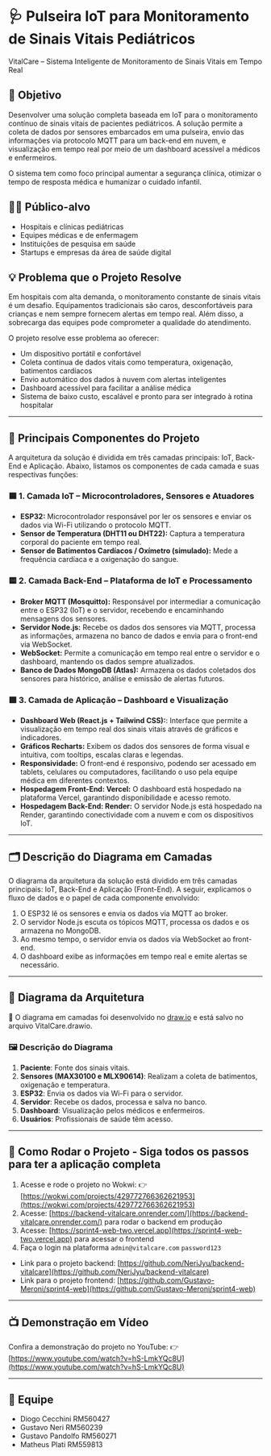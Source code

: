 # 🩺 Pulseira IoT para Monitoramento de Sinais Vitais Pediátricos

VitalCare – Sistema Inteligente de Monitoramento de Sinais Vitais em Tempo Real

## 🎯 Objetivo

Desenvolver uma solução completa baseada em IoT para o monitoramento contínuo de sinais vitais de pacientes pediátricos. A solução permite a coleta de dados por sensores embarcados em uma pulseira, envio das informações via protocolo MQTT para um back-end em nuvem, e visualização em tempo real por meio de um dashboard acessível a médicos e enfermeiros.

O sistema tem como foco principal aumentar a segurança clínica, otimizar o tempo de resposta médica e humanizar o cuidado infantil.

## 🧑‍⚕️ Público-alvo

- Hospitais e clínicas pediátricas
- Equipes médicas e de enfermagem
- Instituições de pesquisa em saúde
- Startups e empresas da área de saúde digital

## 💡 Problema que o Projeto Resolve

Em hospitais com alta demanda, o monitoramento constante de sinais vitais é um desafio. Equipamentos tradicionais são caros, desconfortáveis para crianças e nem sempre fornecem alertas em tempo real. Além disso, a sobrecarga das equipes pode comprometer a qualidade do atendimento.

O projeto resolve esse problema ao oferecer:
- Um dispositivo portátil e confortável
- Coleta contínua de dados vitais como temperatura, oxigenação, batimentos cardíacos
- Envio automático dos dados à nuvem com alertas inteligentes
- Dashboard acessível para facilitar a análise médica
- Sistema de baixo custo, escalável e pronto para ser integrado à rotina hospitalar

---

## 🧩 Principais Componentes do Projeto

A arquitetura da solução é dividida em três camadas principais: IoT, Back-End e Aplicação. Abaixo, listamos os componentes de cada camada e suas respectivas funções:

### 🟦 1. **Camada IoT – Microcontroladores, Sensores e Atuadores**
- **ESP32:** Microcontrolador responsável por ler os sensores e enviar os dados via Wi-Fi utilizando o protocolo MQTT.
- **Sensor de Temperatura (DHT11 ou DHT22):** Captura a temperatura corporal do paciente em tempo real.
- **Sensor de Batimentos Cardíacos / Oxímetro (simulado):** Mede a frequência cardíaca e a oxigenação do sangue.

### 🟨 2. **Camada Back-End – Plataforma de IoT e Processamento**
- **Broker MQTT (Mosquitto):** Responsável por intermediar a comunicação entre o ESP32 (IoT) e o servidor, recebendo e encaminhando mensagens dos sensores.
- **Servidor Node.js:** Recebe os dados dos sensores via MQTT, processa as informações, armazena no banco de dados e envia para o front-end via WebSocket.
- **WebSocket:** Permite a comunicação em tempo real entre o servidor e o dashboard, mantendo os dados sempre atualizados.
- **Banco de Dados MongoDB (Atlas):** Armazena os dados coletados dos sensores para histórico, análise e emissão de alertas futuros.

### 🟩 3. **Camada de Aplicação – Dashboard e Visualização**
- **Dashboard Web (React.js + Tailwind CSS):**: Interface que permite a visualização em tempo real dos sinais vitais através de gráficos e indicadores.
- **Gráficos Recharts:** Exibem os dados dos sensores de forma visual e intuitiva, com tooltips, escalas claras e legendas.
- **Responsividade:** O front-end é responsivo, podendo ser acessado em tablets, celulares ou computadores, facilitando o uso pela equipe médica em diferentes contextos.
- **Hospedagem Front-End: Vercel:** O dashboard está hospedado na plataforma Vercel, garantindo disponibilidade e acesso remoto.
- **Hospedagem Back-End: Render:** O servidor Node.js está hospedado na Render, garantindo conectividade com a nuvem e com os dispositivos IoT.

---

## 🗂️ Descrição do Diagrama em Camadas
O diagrama da arquitetura da solução está dividido em três camadas principais: IoT, Back-End e Aplicação (Front-End). A seguir, explicamos o fluxo de dados e o papel de cada componente envolvido:
1. O ESP32 lê os sensores e envia os dados via MQTT ao broker.
2. O servidor Node.js escuta os tópicos MQTT, processa os dados e os armazena no MongoDB.
3. Ao mesmo tempo, o servidor envia os dados via WebSocket ao front-end.
4. O dashboard exibe as informações em tempo real e emite alertas se necessário.

---

## 🧠 Diagrama da Arquitetura

🔗 O diagrama em camadas foi desenvolvido no [draw.io](https://app.diagrams.net/) e está salvo no arquivo VitalCare.drawio.

### 🖼 Descrição do Diagrama

1. **Paciente**: Fonte dos sinais vitais.
2. **Sensores (MAX30100 e MLX90614)**: Realizam a coleta de batimentos, oxigenação e temperatura.
3. **ESP32**: Envia os dados via Wi-Fi para o servidor.
4. **Servidor**: Recebe os dados, processa e salva no banco.
5. **Dashboard**: Visualização pelos médicos e enfermeiros.
6. **Usuários**: Profissionais de saúde têm acesso.

---

## 🧪 Como Rodar o Projeto - Siga todos os passos para ter a aplicação completa

1. Acesse e rode o projeto no Wokwi: 👉 [https://wokwi.com/projects/429772766362621953](https://wokwi.com/projects/429772766362621953)
2. Acesse: [https://backend-vitalcare.onrender.com/](https://backend-vitalcare.onrender.com/) para rodar o backend em produção
3. Acesse: [https://sprint4-web-two.vercel.app](https://sprint4-web-two.vercel.app) para acessar o frontend
4. Faça o login na plataforma
```admin@vitalcare.com``` 
```password123``` 

- Link para o projeto backend: [https://github.com/NeriJyu/backend-vitalcare](https://github.com/NeriJyu/backend-vitalcare)
- Link para o projeto frontend: [https://github.com/Gustavo-Meroni/sprint4-web](https://github.com/Gustavo-Meroni/sprint4-web)
---

## 📺 Demonstração em Vídeo

Confira a demonstração do projeto no YouTube:
   👉 [https://www.youtube.com/watch?v=hS-LmkYQc8U](https://www.youtube.com/watch?v=hS-LmkYQc8U)

---

## 👥 Equipe

- Diogo Cecchini      RM560427
- Gustavo Neri        RM560239
- Gustavo Pandolfo    RM560271
- Matheus Plati       RM559813



